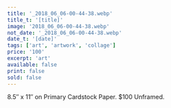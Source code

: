 ```yaml
---
title: '_2018_06_06-00-44-38.webp'
title_t: '[title]'
image: '2018_06_06-00-44-38.webp'
not_date: '_2018_06_06-00-44-38.webp'
date_t: '[date]'
tags: ['art', 'artwork', 'collage']
price: '100'
excerpt: 'art'
available: false
print: false
sold: false
---
```



8.5″ x 11″ on Primary Cardstock Paper.
$100 Unframed.
